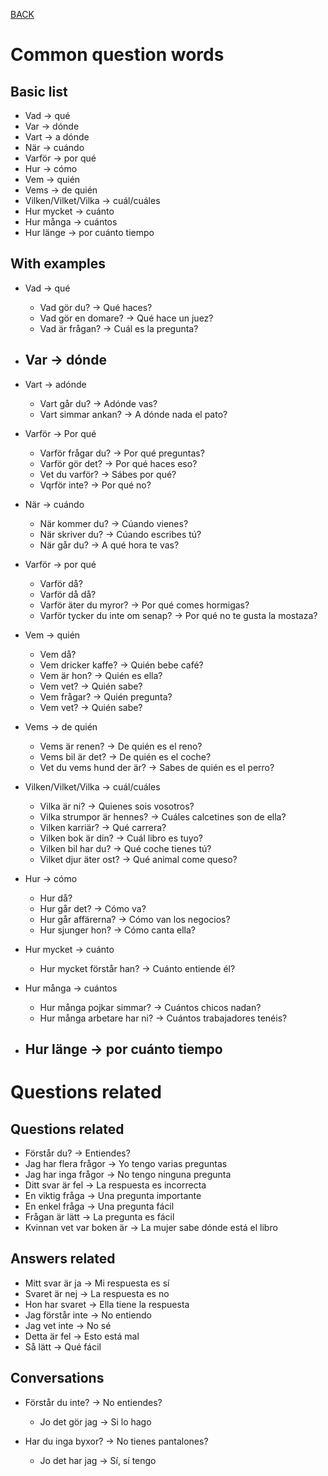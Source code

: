 [BACK](./GRAMMAR.md)

# Common question words

## Basic list

- Vad -> qué
- Var -> dónde
- Vart -> a dónde
- När -> cuándo
- Varför -> por qué
- Hur -> cómo
- Vem -> quién
- Vems -> de quién
- Vilken/Vilket/Vilka -> cuál/cuáles
- Hur mycket -> cuánto
- Hur många -> cuántos
- Hur länge -> por cuánto tiempo

## With examples

- Vad -> qué
  - Vad gör du? -> Qué haces?
  - Vad gör en domare? -> Qué hace un juez?
  - Vad är frågan? -> Cuál es la pregunta?

- Var -> dónde
  - 

- Vart -> adónde
  - Vart går du? -> Adónde vas?
  - Vart simmar ankan? -> A dónde nada el pato?

- Varför -> Por qué
  - Varför frågar du? -> Por qué preguntas?
  - Varför gör det? -> Por qué haces eso?
  - Vet du varför? -> Sábes por qué?
  - Vqrför inte? -> Por qué no?

- När -> cuándo
  - När kommer du? -> Cúando vienes?
  - När skriver du? -> Cúando escribes tú?
  - När går du? -> A qué hora te vas?

- Varför -> por qué
  - Varför då?
  - Varför då då?
  - Varför äter du myror? -> Por qué comes hormigas?
  - Varför tycker du inte om senap? -> Por qué no te gusta la mostaza?

- Vem -> quién
  - Vem då?
  - Vem dricker kaffe? -> Quién bebe café?
  - Vem är hon? -> Quién es ella?
  - Vem vet? -> Quién sabe?
  - Vem frågar? -> Quién pregunta?
  - Vem vet? -> Quién sabe?

- Vems -> de quién
  - Vems är renen? -> De quién es el reno?
  - Vems bil är det? -> De quién es el coche?
  - Vet du vems hund der är? -> Sabes de quién es el perro?

- Vilken/Vilket/Vilka -> cuál/cuáles
  - Vilka är ni? -> Quienes sois vosotros?
  - Vilka strumpor är hennes? -> Cuáles calcetines son de ella?
  - Vilken karriär? -> Qué carrera?
  - Vilken bok är din? -> Cuál libro es tuyo?
  - Vilken bil har du? -> Qué coche tienes tú?
  - Vilket djur äter ost? -> Qué animal come queso?

- Hur -> cómo
  - Hur då?
  - Hur går det? -> Cómo va?
  - Hur går affärerna? -> Cómo van los negocios?
  - Hur sjunger hon? -> Cómo canta ella?

- Hur mycket -> cuánto
  - Hur mycket förstår han? -> Cuánto entiende él?

- Hur många -> cuántos
  - Hur många pojkar simmar? -> Cuántos chicos nadan?
  - Hur många arbetare har ni? -> Cuántos trabajadores tenéis?

- Hur länge -> por cuánto tiempo
  - 

 # Questions related

## Questions related

- Förstår du? -> Entiendes?
- Jag har flera frågor -> Yo tengo varias preguntas
- Jag har inga frågor -> No tengo ninguna pregunta
- Ditt svar är fel -> La respuesta es incorrecta
- En viktig fråga -> Una pregunta importante
- En enkel fråga -> Una pregunta fácil
- Frågan är lätt -> La pregunta es fácil
- Kvinnan vet var boken är -> La mujer sabe dónde está el libro

## Answers related

- Mitt svar är ja -> Mi respuesta es sí
- Svaret är nej -> La respuesta es no
- Hon har svaret -> Ella tiene la respuesta
- Jag förstår inte -> No entiendo
- Jag vet inte -> No sé
- Detta är fel -> Esto está mal
- Så lätt -> Qué fácil

## Conversations

- Förstår du inte? -> No entiendes?
  - Jo det gör jag -> Si lo hago

- Har du inga byxor? -> No tienes pantalones?
  - Jo det har jag -> Sí, sí tengo